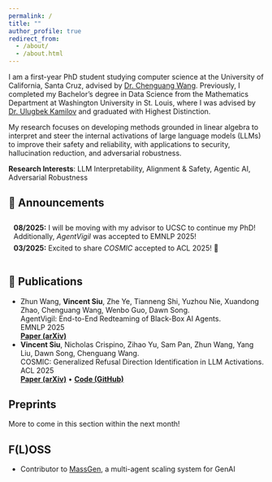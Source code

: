 ```yaml
---
permalink: /
title: ""
author_profile: true
redirect_from: 
  - /about/
  - /about.html
---
```


I am a first-year PhD student studying computer science at the University of California, Santa Cruz, advised by <a href="https://cgraywang.github.io/">Dr. Chenguang Wang</a>. Previously, I completed my Bachelor’s degree in Data Science from the Mathematics Department at Washington University in St. Louis, where I was advised by <a href="https://ukmlv.github.io/">Dr. Ulugbek Kamilov</a> and graduated with Highest Distinction.   

My research focuses on developing methods grounded in linear algebra to interpret and steer the internal activations of large language models (LLMs) to improve their safety and reliability, with applications to security, hallucination reduction, and adversarial robustness. 

**Research Interests**: LLM Interpretability, Alignment & Safety, Agentic AI, Adversarial Robustness


## 📢 Announcements

<div class="announcements">
  <ul>
    <li><strong>08/2025:</strong> I will be moving with my advisor to UCSC to continue my PhD! Additionally, <i>AgentVigil</i> was accepted to EMNLP 2025!</li>
    <li><strong>03/2025:</strong> Excited to share <i>COSMIC</i> accepted to ACL 2025! 🎉</li>
  </ul>
</div>

<style>
.announcements ul {
  list-style-type: none;
  padding-left: 0;
  margin: 0;
}
.announcements li {
  margin-bottom: 6px;
}
.announcements {
  max-height: 150px;   /* Adjust height limit before scrolling */
  overflow-y: auto;
  padding: 10px;
  border-radius: 8px;
  background: transparent;  /* transparent for light/dark theme */
  border: none;             /* remove hard-coded border */
}
</style>


## 📄 Publications

<ul>
  <li>
    Zhun Wang, <strong>Vincent Siu</strong>, Zhe Ye, Tianneng Shi, Yuzhou Nie, Xuandong Zhao, Chenguang Wang, Wenbo Guo, Dawn Song.<br/>
    AgentVigil: End-to-End Redteaming of Black-Box AI Agents.<br/>
    EMNLP 2025<br/>
    <a href="https://arxiv.org/abs/2505.05849"><strong>Paper (arXiv)</strong></a>
  </li>

  <li>
    <strong>Vincent Siu</strong>, Nicholas Crispino, Zihao Yu, Sam Pan, Zhun Wang, Yang Liu, Dawn Song, Chenguang Wang.<br/>
    COSMIC: Generalized Refusal Direction Identification in LLM Activations.<br/>
    ACL 2025<br/>
    <a href="https://arxiv.org/abs/2506.00085"><strong>Paper (arXiv)</strong></a> • 
    <a href="https://github.com/wang-research-lab/COSMIC"><strong>Code (GitHub)</strong></a>
  </li>
</ul>


## Preprints

More to come in this section within the next month!

## F(L)OSS
<ul>
  <li>
    Contributor to <a href="https://github.com/Leezekun/MassGen">MassGen</a>, a multi-agent scaling system for GenAI
  </li>
</ul>